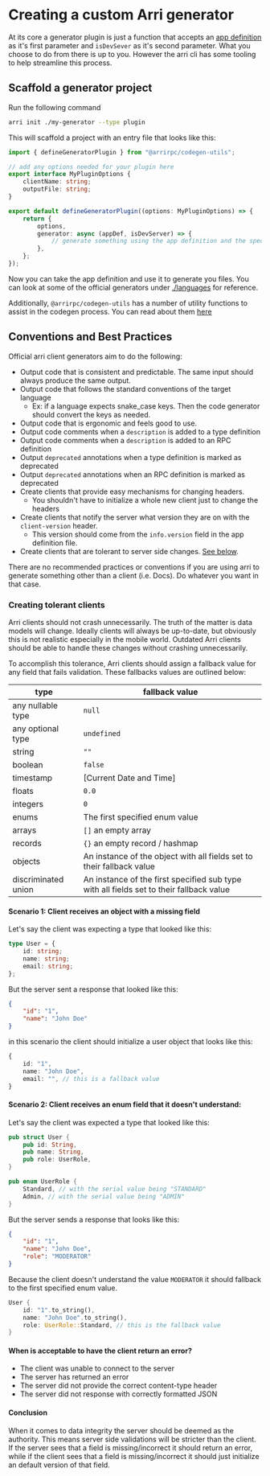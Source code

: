 # Creating a custom Arri generator

At its core a generator plugin is just a function that accepts an [app definition](../specifications/arri_app_definition.md) as it's first parameter and `isDevSever` as it's second parameter. What you choose to do from there is up to you. However the arri cli has some tooling to help streamline this process.

## Scaffold a generator project

Run the following command

```bash
arri init ./my-generator --type plugin
```

This will scaffold a project with an entry file that looks like this:

```ts
import { defineGeneratorPlugin } from "@arrirpc/codegen-utils";

// add any options needed for your plugin here
export interface MyPluginOptions {
    clientName: string;
    outputFile: string;
}

export default defineGeneratorPlugin((options: MyPluginOptions) => {
    return {
        options,
        generator: async (appDef, isDevServer) => {
            // generate something using the app definition and the specified options
        },
    };
});
```

Now you can take the app definition and use it to generate you files. You can look at some of the official generators under [./languages](../languages/) for reference.

Additionally, `@arrirpc/codegen-utils` has a number of utility functions to assist in the codegen process. You can read about them [here](../tooling/codegen-utils/README.md)

## Conventions and Best Practices

Official arri client generators aim to do the following:

-   Output code that is consistent and predictable. The same input should always produce the same output.
-   Output code that follows the standard conventions of the target language
    -   Ex: if a language expects snake_case keys. Then the code generator should convert the keys as needed.
-   Output code that is ergonomic and feels good to use.
-   Output code comments when a `description` is added to a type definition
-   Output code comments when a `description` is added to an RPC definition
-   Output `deprecated` annotations when a type definition is marked as deprecated
-   Output `deprecated` annotations when an RPC definition is marked as deprecated
-   Create clients that provide easy mechanisms for changing headers.
    -   You shouldn't have to initialize a whole new client just to change the headers
-   Create clients that notify the server what version they are on with the `client-version` header.
    -   This version should come from the `info.version` field in the app definition file.
-   Create clients that are tolerant to server side changes. [See below](#creating-tolerant-clients).

There are no recommended practices or conventions if you are using arri to generate something other than a client (i.e. Docs). Do whatever you want in that case.

### Creating tolerant clients

Arri clients should not crash unnecessarily. The truth of the matter is data models will change. Ideally clients will always be up-to-date, but obviously this is not realistic especially in the mobile world. Outdated Arri clients should be able to handle these changes without crashing unnecessarily.

To accomplish this tolerance, Arri clients should assign a fallback value for any field that fails validation. These fallbacks values are outlined below:

| type                | fallback value                                                                          |
| ------------------- | --------------------------------------------------------------------------------------- |
| any nullable type   | `null`                                                                                  |
| any optional type   | `undefined`                                                                             |
| string              | `""`                                                                                    |
| boolean             | `false`                                                                                 |
| timestamp           | [Current Date and Time]                                                                 |
| floats              | `0.0`                                                                                   |
| integers            | `0`                                                                                     |
| enums               | The first specified enum value                                                          |
| arrays              | `[]` an empty array                                                                     |
| records             | `{}` an empty record / hashmap                                                          |
| objects             | An instance of the object with all fields set to their fallback value                   |
| discriminated union | An instance of the first specified sub type with all fields set to their fallback value |

#### Scenario 1: Client receives an object with a missing field

Let's say the client was expecting a type that looked like this:

```ts
type User = {
    id: string;
    name: string;
    email: string;
};
```

But the server sent a response that looked like this:

```json
{
    "id": "1",
    "name": "John Doe"
}
```

in this scenario the client should initialize a user object that looks like this:

```ts
{
    id: "1",
    name: "John Doe",
    email: "", // this is a fallback value
}
```

#### Scenario 2: Client receives an enum field that it doesn't understand:

Let's say the client was expected a type that looked like this:

```rust
pub struct User {
    pub id: String,
    pub name: String,
    pub role: UserRole,
}

pub enum UserRole {
    Standard, // with the serial value being "STANDARD"
    Admin, // with the serial value being "ADMIN"
}
```

But the server sends a response that looks like this:

```json
{
    "id": "1",
    "name": "John Doe",
    "role": "MODERATOR"
}
```

Because the client doesn't understand the value `MODERATOR` it should fallback to the first specified enum value.

```rust
User {
    id: "1".to_string(),
    name: "John Doe".to_string(),
    role: UserRole::Standard, // this is the fallback value
}
```

#### When is acceptable to have the client return an error?

-   The client was unable to connect to the server
-   The server has returned an error
-   The server did not provide the correct content-type header
-   The server did not response with correctly formatted JSON

#### Conclusion

When it comes to data integrity the server should be deemed as the authority. This means server side validations will be stricter than the client. If the server sees that a field is missing/incorrect it should return an error, while if the client sees that a field is missing/incorrect it should just initialize an default version of that field.
